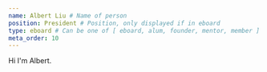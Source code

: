 ```yaml
---
name: Albert Liu # Name of person
position: President # Position, only displayed if in eboard
type: eboard # Can be one of [ eboard, alum, founder, mentor, member ]
meta_order: 10
---
```

Hi I'm Albert.
